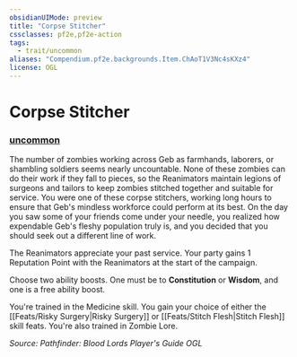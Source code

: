 ```yaml
---
obsidianUIMode: preview
title: "Corpse Stitcher"
cssclasses: pf2e,pf2e-action
tags:
  - trait/uncommon
aliases: "Compendium.pf2e.backgrounds.Item.ChAoT1V3Nc4sKXz4"
license: OGL
---
```

# Corpse Stitcher

### [uncommon](uncommon "Uncommon Rarity Trait")






The number of zombies working across Geb as farmhands, laborers, or shambling soldiers seems nearly uncountable. None of these zombies can do their work if they fall to pieces, so the Reanimators maintain legions of surgeons and tailors to keep zombies stitched together and suitable for service. You were one of these corpse stitchers, working long hours to ensure that Geb's mindless workforce could perform at its best. On the day you saw some of your friends come under your needle, you realized how expendable Geb's fleshy population truly is, and you decided that you should seek out a different line of work.

The Reanimators appreciate your past service. Your party gains 1 Reputation Point with the Reanimators at the start of the campaign.

Choose two ability boosts. One must be to **Constitution** or **Wisdom**, and one is a free ability boost.

You're trained in the Medicine skill. You gain your choice of either the [[Feats/Risky Surgery|Risky Surgery]] or [[Feats/Stitch Flesh|Stitch Flesh]] skill feats. You're also trained in Zombie Lore.

*Source: Pathfinder: Blood Lords Player's Guide*
*OGL*